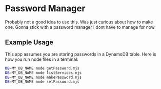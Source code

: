 # Password Manager

Probably not a good idea to use this. Was just curious about how to make one. Gonna stick with a password manager I dont have to manage for now.

## Example Usage

This app assumes you are storing passwords in a DynamoDB table. Here is how you run node files in a terminal:

```bash
DB=MY_DB_NAME node getPassword.mjs
DB=MY_DB_NAME node listServices.mjs
DB=MY_DB_NAME node makePassword.mjs
DB=MY_DB_NAME node setPassword.mjs
```
